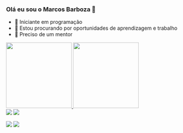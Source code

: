 ### Olá eu sou o Marcos Barboza 👋

- 🌱 Iniciante em programação 
- 👯 Estou procurando por oportunidades de aprendizagem e trabalho
- 🤔 Preciso de um mentor 


<div align="left">
  <a href="https://github.com/MarksBarboza">
  <img height="180em" src="https://github-readme-stats.vercel.app/api?username=MarksBarboza&show_icons=true&theme=dark&include_all_commits=true&count_private=true"/>
  <img height="180em" src="https://github-readme-stats.vercel.app/api/top-langs/?username=MarksBarboza&layout=compact&langs_count=7&theme=dark"/>
</div>

<div alingn="center">
 <a href="https://www.instagram.com/marksbarboza/" target="_blank"><img src="https://img.shields.io/badge/-Instagram-%23E4405F?style=for-the-badge&logo=instagram&logoColor=white" target="_blank"></a>
 	<a href="https://www.twitch.tv/marksbarboza" target="_blank"><img src="https://img.shields.io/badge/Twitch-9146FF?style=for-the-badge&logo=twitch&logoColor=white" target="_blank"></a>
 
  <a href = "mailto:marcos.mscb@gmail.com"><img src="https://img.shields.io/badge/-Gmail-%23333?style=for-the-badge&logo=gmail&logoColor=white" target="_blank"></a>
  <a href="https://www.linkedin.com/in/marcos-barboza-76120b1aa/" target="_blank"><img src="https://img.shields.io/badge/-LinkedIn-%230077B5?style=for-the-badge&logo=linkedin&logoColor=white" target="_blank"></a> 
 </div>
